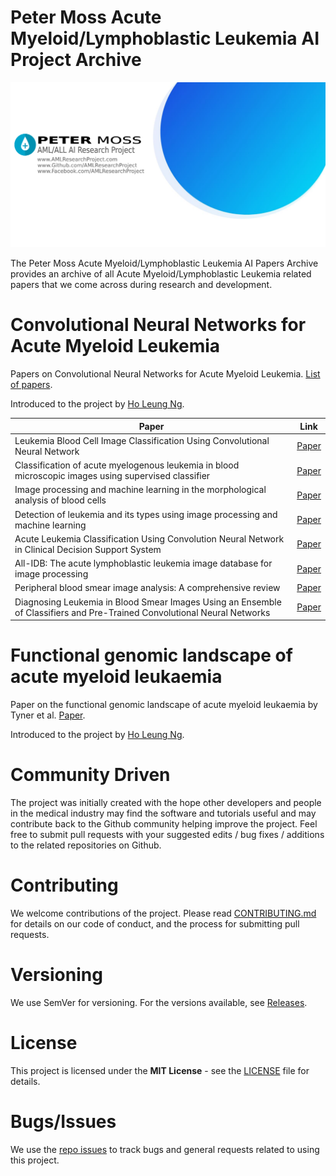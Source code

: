 # Peter Moss Acute Myeloid/Lymphoblastic Leukemia AI Project Archive

![Peter Moss Acute Myeloid/Lymphoblastic Leukemia AI Project Archive](Media/Images/Page-Banner.png)

The Peter Moss Acute Myeloid/Lymphoblastic Leukemia AI Papers Archive provides an archive of all Acute Myeloid/Lymphoblastic Leukemia related papers that we come across during research and development.

# Convolutional Neural Networks for Acute Myeloid Leukemia

Papers on Convolutional Neural Networks for Acute Myeloid Leukemia. [List of papers](https://github.com/AMLResearchProject/AML-Classifiers/blob/master/Papers/CNN-AML-Papers.md "List of papers").

Introduced to the project by [Ho Leung Ng](https://github.com/holeung "Ho Leung Ng").

| Paper                                                                                                                    | Link                                                                                                 |
| ------------------------------------------------------------------------------------------------------------------------ | ---------------------------------------------------------------------------------------------------- |
| Leukemia Blood Cell Image Classification Using Convolutional Neural Network                                              | [Paper](https://www.zotero.org/groups/2241402/acute_myeloid_leukemia/items/itemKey/9PAG39NJ "Paper") |
| Classification of acute myelogenous leukemia in blood microscopic images using supervised classifier                     | [Paper](https://www.zotero.org/groups/2241402/acute_myeloid_leukemia/items/itemKey/9XX3M296 "Paper") |
| Image processing and machine learning in the morphological analysis of blood cells                                       | [Paper](https://www.zotero.org/groups/2241402/acute_myeloid_leukemia/items/itemKey/D9GAQJBC "Paper") |
| Detection of leukemia and its types using image processing and machine learning                                          | [Paper](https://www.zotero.org/groups/2241402/acute_myeloid_leukemia/items/itemKey/KPE7L22C "Paper") |
| Acute Leukemia Classification Using Convolution Neural Network in Clinical Decision Support System                       | [Paper](https://www.zotero.org/groups/2241402/acute_myeloid_leukemia/items/itemKey/LRXMVLNR "Paper") |
| All-IDB: The acute lymphoblastic leukemia image database for image processing                                            | [Paper](https://www.zotero.org/groups/2241402/acute_myeloid_leukemia/items/itemKey/3IKQRUG2 "Paper") |
| Peripheral blood smear image analysis: A comprehensive review                                                            | [Paper](https://www.zotero.org/groups/2241402/acute_myeloid_leukemia/items/itemKey/PIXSIA2K "Paper") |
| Diagnosing Leukemia in Blood Smear Images Using an Ensemble of Classifiers and Pre-Trained Convolutional Neural Networks | [Paper](https://www.zotero.org/groups/2241402/acute_myeloid_leukemia/items/itemKey/35IIRLBU "Paper") |

# Functional genomic landscape of acute myeloid leukaemia

Paper on the functional genomic landscape of acute myeloid leukaemia by Tyner et al. [Paper](https://github.com/AMLResearchProject/AML-Classifiers/blob/master/Papers/CNN-AML-Papers.md "Paper").

Introduced to the project by [Ho Leung Ng](https://github.com/AdamMiltonBarker "Ho Leung Ng").

# Community Driven

The project was initially created with the hope other developers and people in the medical industry may find the software and tutorials useful and may contribute back to the Github community helping improve the project. Feel free to submit pull requests with your suggested edits / bug fixes / additions to the related repositories on Github.

# Contributing

We welcome contributions of the project. Please read [CONTRIBUTING.md](https://github.com/AMLResearchProject/AML-ALL-Research-Archive/blob/master/CONTRIBUTING.md "CONTRIBUTING.md") for details on our code of conduct, and the process for submitting pull requests.

# Versioning

We use SemVer for versioning. For the versions available, see [Releases](https://github.com/AMLResearchProject/AML-ALL-Research-Archive/releases "Releases").

# License

This project is licensed under the **MIT License** - see the [LICENSE](https://github.com/AMLResearchProject/AML-ALL-Research-Archive/blob/master/LICENSE "LICENSE") file for details.

# Bugs/Issues

We use the [repo issues](https://github.com/AMLResearchProject/AML-ALL-Research-Archive/issues "repo issues") to track bugs and general requests related to using this project.
